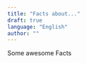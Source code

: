 ```yaml
---
title: "Facts about..."
draft: true
language: "English"
author: ""
---
```



[comment]: <> (Maybe some out of Topic but Nice to Know Facts?)

Some awesome Facts